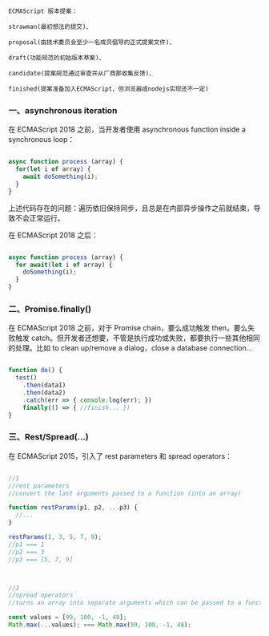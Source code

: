 
```

ECMAScript 版本提案：

strawman(最初想法的提交)、

proposal(由技术委员会至少一名成员倡导的正式提案文件)、

draft(功能规范的初始版本草案)、

candidate(提案规范通过审查并从厂商那收集反馈)、

finished(提案准备加入ECMAScript，但浏览器或nodejs实现还不一定)

```


### 一、asynchronous iteration

在 ECMAScript 2018 之前，当开发者使用 asynchronous function inside a synchronous loop：

```javascript

async function process (array) {
  for(let i of array) {
    await doSomething(i);
  }
}

```

上述代码存在的问题：遍历依旧保持同步，且总是在内部异步操作之前就结束，导致不会正常运行。

在 ECMAScript 2018 之后：

```javascript

async function process (array) {
  for await(let i of array) {
    doSomething(i);
  }
}
```


### 二、Promise.finally()

在 ECMAScript 2018 之前，对于 Promise chain，要么成功触发 then，要么失败触发 catch。但开发者还想要，不管是执行成功或失败，都要执行一些其他相同的处理。比如 to clean up/remove a dialog，close a database connection...

```javascript

function do() {
  test()
    .then(data1)
    .then(data2)
    .catch(err => { console.log(err); })
    finally(() => { //finish... })
}

```


### 三、Rest/Spread(...)

在 ECMAScript 2015，引入了 rest parameters 和 spread operators：

```javascript

//1
//rest parameters
//convert the last arguments passed to a function (into an array)

function restParams(p1, p2, ...p3) {
  //...
}

restParams(1, 3, 5, 7, 9);
//p1 === 1
//p2 === 3
//p3 === [5, 7, 9]



//2
//spread operators
//turns an array into separate arguments which can be passed to a function

const values = [99, 100, -1, 48];
Math.max(...values); === Math.max(99, 100, -1, 48);

```




